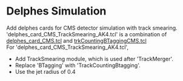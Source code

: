 #

# Delphes Simulation
Add delphes cards for CMS detector simulation with track smearing.  
'delphes_card_CMS_TrackSmearing_AK4.tcl' is a combination of [delphes_card_CMS.tcl](https://github.com/delphes/delphes/blob/master/cards/delphes_card_CMS.tcl) and [trkCountingBTaggingCMS.tcl](https://github.com/delphes/delphes/blob/master/cards/trkCountingBTaggingCMS.tcl)  
For 'delphes_card_CMS_TrackSmearing_AK4.tcl',
* Add TrackSmearing module, which is used after 'TrackMerger'.
* Replace 'BTagging' with 'TrackCountingBtagging'.
* Use the jet radius of 0.4

